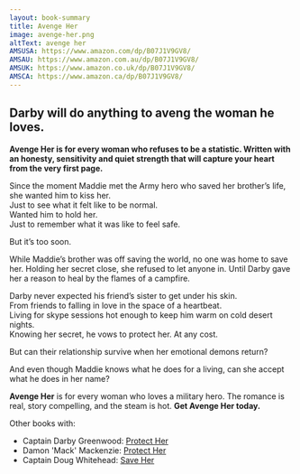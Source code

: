```yaml
---
layout: book-summary
title: Avenge Her
image: avenge-her.png
altText: avenge her
AMSUSA: https://www.amazon.com/dp/B07J1V9GV8/
AMSAU: https://www.amazon.com.au/dp/B07J1V9GV8/
AMSUK: https://www.amazon.co.uk/dp/B07J1V9GV8/
AMSCA: https://www.amazon.ca/dp/B07J1V9GV8/
---
```


## Darby will do anything to aveng the woman he loves.

**Avenge Her is for every woman who refuses to be a statistic. Written with an honesty, sensitivity and quiet strength that will capture your heart from the very first page.**

Since the moment Maddie met the Army hero who saved her brother’s life, she wanted him to kiss her.<br>Just to see what it felt like to be normal.<br>Wanted him to hold her.<br>
Just to remember what it was like to feel safe.

But it’s too soon.

While Maddie’s brother was off saving the world, no one was home to save her. Holding her secret close, she refused to let anyone in. Until Darby gave her a reason to heal by the flames of a campfire.

Darby never expected his friend’s sister to get under his skin.<br>From friends to falling in love in the space of a heartbeat.<br>Living for skype sessions hot enough to keep him warm on cold desert nights.<br>Knowing her secret, he vows to protect her. At any cost.


But can their relationship survive when her emotional demons return?

And even though Maddie knows what he does for a living, can she accept what he does in her name?

**Avenge Her** is for every woman who loves a military hero. The romance is real, story compelling, and the steam is hot. **Get Avenge Her today.**


Other books with:
- Captain Darby Greenwood: [Protect Her](https://www.amazon.com/dp/B07J429XPV/ "Protect Her") 
- Damon 'Mack' Mackenzie: [Protect Her](https://www.amazon.com/dp/B07J429XPV/ "Protect Her") 
- Captain Doug Whitehead: [Save Her](https://www.amazon.com/dp/B07QXP78SZ/ "Save Her")

